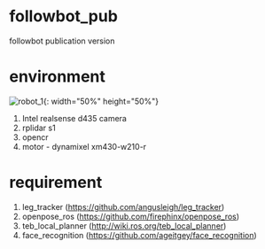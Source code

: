# followbot_pub
followbot publication version

# environment
![robot_1](https://user-images.githubusercontent.com/31533921/119104760-98002700-ba57-11eb-9634-442e16dad0a9.png){: width="50%" height="50%"}

1. Intel realsense d435 camera
2. rplidar s1
3. opencr
4. motor - dynamixel xm430-w210-r

# requirement
1. leg_tracker (https://github.com/angusleigh/leg_tracker)
2. openpose_ros (https://github.com/firephinx/openpose_ros)
3. teb_local_planner (http://wiki.ros.org/teb_local_planner)
4. face_recognition (https://github.com/ageitgey/face_recognition)
